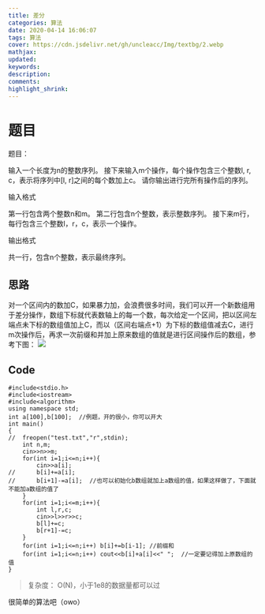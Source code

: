 ```yaml
---
title: 差分
categories: 算法
date: 2020-04-14 16:06:07
tags: 算法
cover: https://cdn.jsdelivr.net/gh/uncleacc/Img/textbg/2.webp
mathjax: 
updated: 
keywords: 
description: 
comments: 
highlight_shrink: 
---
```


# 题目
题目：

输入一个长度为n的整数序列。
接下来输入m个操作，每个操作包含三个整数l, r, c，表示将序列中[l, r]之间的每个数加上c。
请你输出进行完所有操作后的序列。

输入格式

第一行包含两个整数n和m。
第二行包含n个整数，表示整数序列。
接下来m行，每行包含三个整数l，r，c，表示一个操作。

输出格式

共一行，包含n个整数，表示最终序列。

## 思路
对一个区间内的数加C，如果暴力加，会浪费很多时间，我们可以开一个新数组用于差分操作，数组下标就代表数轴上的每一个数，每次给定一个区间，把以区间左端点未下标的数组值加上C，而以（区间右端点+1）为下标的数组值减去C，进行m次操作后，再求一次前缀和并加上原来数组的值就是进行区间操作后的数组，参考下图：
![](差分/0.jpg)
## Code
```
#include<stdio.h>
#include<iostream>
#include<algorithm>
using namespace std;
int a[100],b[100];  //例题，开的很小，你可以开大
int main()
{
//	freopen("test.txt","r",stdin); 
	int n,m;
	cin>>n>>m;
	for(int i=1;i<=n;i++){
		cin>>a[i];
//		b[i]+=a[i];
//		b[i+1]-=a[i];  //也可以初始化b数组就加上a数组的值，如果这样做了，下面就不能加a数组的值了
	}
	for(int i=1;i<=m;i++){
		int l,r,c;
		cin>>l>>r>>c;
		b[l]+=c;
		b[r+1]-=c;
	}
	for(int i=1;i<=n;i++) b[i]+=b[i-1]; //前缀和
	for(int i=1;i<=n;i++) cout<<b[i]+a[i]<<" ";  //一定要记得加上原数组的值
}
```
>复杂度： O(N)，小于1e8的数据量都可以过

很简单的算法吧（owo）
